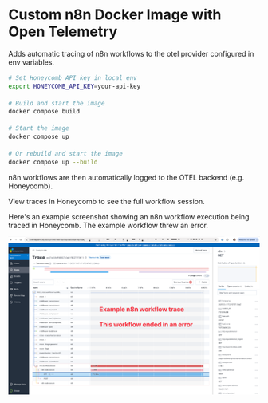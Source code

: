 # Custom n8n Docker Image with Open Telemetry

Adds automatic tracing of n8n workflows to the otel provider configured in env variables.

```bash
# Set Honeycomb API key in local env
export HONEYCOMB_API_KEY=your-api-key

# Build and start the image
docker compose build

# Start the image
docker compose up

# Or rebuild and start the image
docker compose up --build
```

n8n workflows are then automatically logged to the OTEL backend (e.g. Honeycomb).

View traces in Honeycomb to see the full workflow session.

Here's an example screenshot showing an n8n workflow execution
being traced in Honeycomb. The example workflow threw an error.

![n8n workflow with OpenTelemetry tracing in Honeycomb](../../../../docs/assets/screenshot_otel-n8n-trace1.png)
